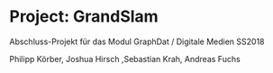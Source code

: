 # Project: GrandSlam

Abschluss-Projekt für das Modul GraphDat / Digitale Medien SS2018

Philipp Körber, Joshua Hirsch ,Sebastian Krah, Andreas Fuchs